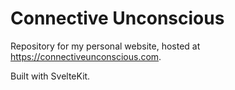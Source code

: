 # Connective Unconscious

Repository for my personal website, hosted at https://connectiveunconscious.com.

Built with SvelteKit.

